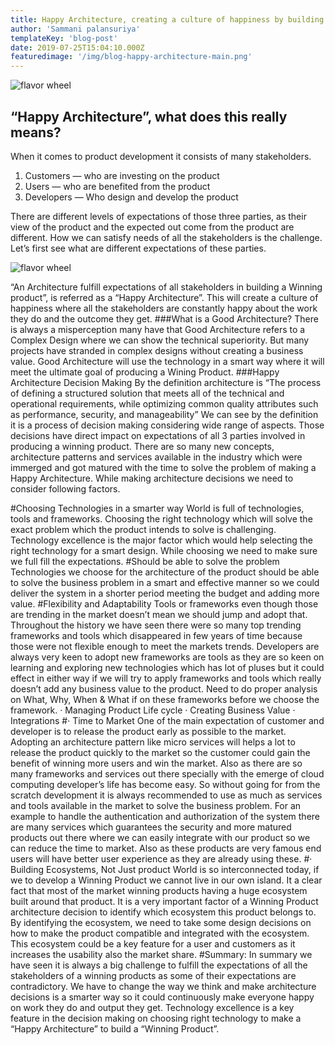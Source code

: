 ```yaml
---
title: Happy Architecture, creating a culture of happiness by building excellence in to your products
author: 'Sammani palansuriya'
templateKey: 'blog-post'
date: 2019-07-25T15:04:10.000Z
featuredimage: '/img/blog-happy-architecture-main.png'
---
```

![flavor wheel](/img/blog-happy-architecture-main.png)
## “Happy Architecture”, what does this really means?
When it comes to product development it consists of many stakeholders.

1. Customers — who are investing on the product
2. Users — who are benefited from the product
3. Developers — Who design and develop the product



There are different levels of expectations of those three parties, as their view of the product and the expected out come from the product are different. How we can satisfy needs of all the stakeholders is the challenge. Let’s first see what are different expectations of these parties.

![flavor wheel](/img/blog-happy-architecture.png)


“An Architecture fulfill expectations of all stakeholders in building a Winning product”, is referred as a “Happy Architecture”. This will create a culture of happiness where all the stakeholders are constantly happy about the work they do and the outcome they get.
###What is a Good Architecture?
There is always a misperception many have that Good Architecture refers to a Complex Design where we can show the technical superiority. But many projects have stranded in complex designs without creating a business value. Good Architecture will use the technology in a smart way where it will meet the ultimate goal of producing a Wining Product.
###Happy Architecture Decision Making
By the definition architecture is
“The process of defining a structured solution that meets all of the technical and operational requirements, while optimizing common quality attributes such as performance, security, and manageability”
We can see by the definition it is a process of decision making considering wide range of aspects. Those decisions have direct impact on expectations of all 3 parties involved in producing a winning product. There are so many new concepts, architecture patterns and services available in the industry which were immerged and got matured with the time to solve the problem of making a Happy Architecture.
While making architecture decisions we need to consider following factors.

#Choosing Technologies in a smarter way
World is full of technologies, tools and frameworks. Choosing the right technology which will solve the exact problem which the product intends to solve is challenging. Technology excellence is the major factor which would help selecting the right technology for a smart design. While choosing we need to make sure we full fill the expectations.
#Should be able to solve the problem
Technologies we choose for the architecture of the product should be able to solve the business problem in a smart and effective manner so we could deliver the system in a shorter period meeting the budget and adding more value.
#Flexibility and Adaptability
Tools or frameworks even though those are trending in the market doesn’t mean we should jump and adopt that. Throughout the history we have seen there were so many top trending frameworks and tools which disappeared in few years of time because those were not flexible enough to meet the markets trends. Developers are always very keen to adopt new frameworks are tools as they are so keen on learning and exploring new technologies which has lot of pluses but it could effect in either way if we will try to apply frameworks and tools which really doesn’t add any business value to the product. Need to do proper analysis on What, Why, When & What if on these frameworks before we choose the framework.
· Managing Product Life cycle
· Creating Business Value
· Integrations
#· Time to Market
One of the main expectation of customer and developer is to release the product early as possible to the market. Adopting an architecture pattern like micro services will helps a lot to release the product quickly to the market so the customer could gain the benefit of winning more users and win the market. Also as there are so many frameworks and services out there specially with the emerge of cloud computing developer’s life has become easy. So without going for from the scratch development it is always recommended to use as much as services and tools available in the market to solve the business problem. For an example to handle the authentication and authorization of the system there are many services which guarantees the security and more matured products out there where we can easily integrate with our product so we can reduce the time to market. Also as these products are very famous end users will have better user experience as they are already using these.
#· Building Ecosystems, Not Just product
World is so interconnected today, if we to develop a Winning Product we cannot live in our own island. It a clear fact that most of the market winning products having a huge ecosystem built around that product. It is a very important factor of a Winning Product architecture decision to identify which ecosystem this product belongs to. By identifying the ecosystem, we need to take some design decisions on how to make the product compatible and integrated with the ecosystem. This ecosystem could be a key feature for a user and customers as it increases the usability also the market share.
#Summary:
In summary we have seen it is always a big challenge to fulfill the expectations of all the stakeholders of a winning products as some of their expectations are contradictory. We have to change the way we think and make architecture decisions is a smarter way so it could continuously make everyone happy on work they do and output they get. Technology excellence is a key feature in the decision making on choosing right technology to make a “Happy Architecture” to build a “Winning Product”.
